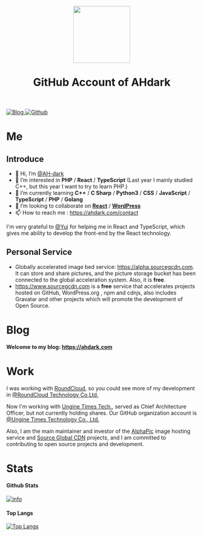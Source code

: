 <h1 align="center">
  <br>
  <a href="https://ahdark.com/" alt="logo" ><img src="https://cdn.jsdelivr.net/gh/AH-dark/AH-dark/Logo_AHdark-200-1000x1000px.png" width="150" /></a>
  <br><br>
  GitHub Account of AHdark
  <br><br>
</h1>

<p>
  <a href="https://ahdark.com" target="_blank">
    <img alt="Blog" src="https://img.shields.io/badge/Blog-%231D7EA7.svg?&style=for-the-badge&logo=wordpress&logoColor=white" />
  </a> 
  <a href="https://github.com/AH-dark" target="_blank">
    <img alt="Github" src="https://img.shields.io/badge/GitHub-%2312100E.svg?&style=for-the-badge&logo=Github&logoColor=white" />
  </a> 
</p>

# Me

## Introduce

- 👋 Hi, I’m [@AH-dark](https://ahdark.com)
- 👀 I’m interested in **PHP** / **React** / **TypeScript** (Last year I mainly studied C++, but this year I want to try to learn PHP.)
- 🌱 I’m currently learning **C++** / **C Sharp** / **Python3** / **CSS** / **JavaScript** / **TypeScript** / **PHP** / **Golang**
- 💞️ I’m looking to collaborate on [**React**](https://github.com/facebook/react) / [**WordPress**](https://github.com/WordPress/WordPress/)
- 📫 How to reach me : <https://ahdark.com/contact>

I'm very grateful to [@Yui](https://github.com/topjohncian) for helping me in React and TypeScript, which gives me ability to develop the front-end by the React technology.

## Personal Service

- Globally accelerated image bed service: <https://alpha.sourcegcdn.com>. It can store and share pictures, and the picture storage bucket has been connected to the global acceleration system. Also, it is **free**.
- <https://www.sourcegcdn.com> is a **free** service that accelerates projects hosted on GitHub, WordPress.org , npm and cdnjs, also includes Gravatar and other projects which will promote the development of Open Source.

# Blog

**Welcome to my blog: <https://ahdark.com>**

# Work

I was working with [RoundCloud](https://www.roundcloud.cn), so you could see more of my development in [@RoundCloud Technology Co,Ltd.](https://github.com/Roundcloud-CN)

Now I'm working with [Ungine Times Tech.](https://www.ungine.cn), served as Chief Architecture Officer, but not currently holding shares. 
Our GitHub organization account is [@Ungine Times Technology Co., Ltd.](https://github.com/Ungine-Tech)

Also, I am the main maintainer and investor of the [AlphaPic](https://alpha.sourcegcdn.com) image hosting service and [Source Global CDN](https://www.sourcegcdn.com) projects, and I am committed to contributing to open source projects and development.

# Stats

#### Github Stats
[![info](https://github-readme-stats.vercel.app/api?username=ah-dark&count_private=true&show_icons=true&line_height=20)](https://github.com/anuraghazra/github-readme-stats)

#### Top Langs
[![Top Langs](https://github-readme-stats.vercel.app/api/top-langs/?username=ah-dark&layout=compact&langs_count=6&card_width=445)](https://github.com/anuraghazra/github-readme-stats)
